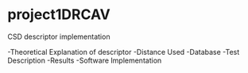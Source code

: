 # project1DRCAV
 CSD descriptor implementation

-Theoretical Explanation of descriptor
-Distance Used
-Database
-Test Description
-Results
-Software Implementation